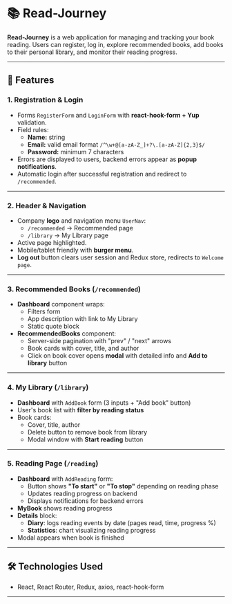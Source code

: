 # 📚 Read-Journey

**Read-Journey** is a web application for managing and tracking your book reading. Users can register, log in, explore recommended books, add books to their personal library, and monitor their reading progress.

---

## 🚀 Features

### **1. Registration & Login**
- Forms `RegisterForm` and `LoginForm` with **react-hook-form + Yup** validation.
- Field rules:
  - **Name:** string
  - **Email:** valid email format `/^\w+@[a-zA-Z_]+?\.[a-zA-Z]{2,3}$/`
  - **Password:** minimum 7 characters
- Errors are displayed to users, backend errors appear as **popup notifications**.
- Automatic login after successful registration and redirect to `/recommended`.

---

### **2. Header & Navigation**
- Company **logo** and navigation menu `UserNav`:
  - `/recommended` → Recommended page
  - `/library` → My Library page
- Active page highlighted.
- Mobile/tablet friendly with **burger menu**.
- **Log out** button clears user session and Redux store, redirects to `Welcome page`.

---

### **3. Recommended Books (`/recommended`)**
- **Dashboard** component wraps:
  - Filters form
  - App description with link to My Library
  - Static quote block
- **RecommendedBooks** component:
  - Server-side pagination with "prev" / "next" arrows
  - Book cards with cover, title, and author
  - Click on book cover opens **modal** with detailed info and **Add to library** button

---

### **4. My Library (`/library`)**
- **Dashboard** with `AddBook` form (3 inputs + "Add book" button)
- User's book list with **filter by reading status**
- Book cards:
  - Cover, title, author
  - Delete button to remove book from library
  - Modal window with **Start reading** button

---

### **5. Reading Page (`/reading`)**
- **Dashboard** with `AddReading` form:
  - Button shows **"To start"** or **"To stop"** depending on reading phase
  - Updates reading progress on backend
  - Displays notifications for backend errors
- **MyBook** shows reading progress
- **Details** block:
  - **Diary**: logs reading events by date (pages read, time, progress %)
  - **Statistics**: chart visualizing reading progress
- Modal appears when book is finished

---

## 🛠 Technologies Used

- React, React Router, Redux, axios, react-hook-form

---

